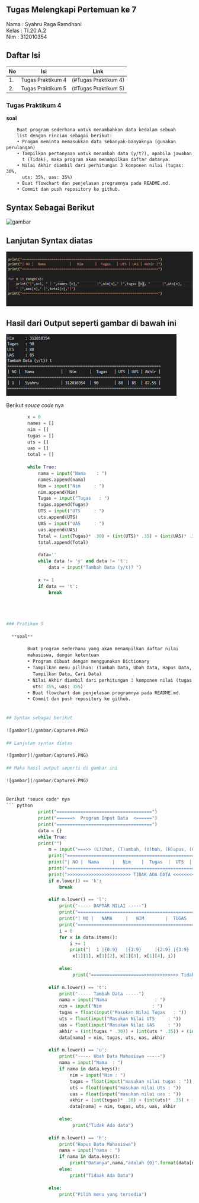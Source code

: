 ## Tugas Melengkapi Pertemuan ke 7
Nama	: Syahru Raga Ramdhani <br>
Kelas	: TI.20.A.2 <br>
Nim	: 312010354 <br>
## Daftar Isi
| No | Isi | Link |
| -- | --- | ---- |
| 1. | Tugas Praktikum 4 | (#Tugas Praktikum 4) |
| 2. | Tugas Praktikum 5 | (#Tugas Praktikum 5) |

### Tugas Praktikum 4

 **soal** 


        Buat program sederhana untuk menambahkan data kedalam sebuah
        list dengan rincian sebagai berikut:
        • Progam meminta memasukkan data sebanyak-banyaknya (gunakan perulangan)
        • Tampilkan pertanyaan untuk menambah data (y/t?), apabila jawaban
          t (Tidak), maka program akan menampilkan daftar datanya.
        • Nilai Akhir diambil dari perhitungan 3 komponen nilai (tugas: 30%,
          uts: 35%, uas: 35%)
        • Buat flowchart dan penjelasan programnya pada README.md.
        • Commit dan push repository ke github.



## Syntax Sebagai Berikut

![gambar](/gambar/Capture.PNG)

## Lanjutan Syntax diatas

![gambar](/gambar/Capture2.PNG)


## Hasil dari Output seperti gambar di bawah ini

![gambar](/gambar/Capture3.PNG) 

Berikut *souce code* nya
``` python
        x = 0
        names = []
        nim = []
        tugas = []
        uts = []
        uas = []
        total = []

        while True:
            nama = input("Nama    : ")
            names.append(nama)
            Nim = input("Nim     : ")
            nim.append(Nim)
            Tugas = input("Tugas   : ")
            tugas.append(Tugas)
            UTS = input("UTS     : ")
            uts.append(UTS)
            UAS = input("UAS     : ")
            uas.append(UAS)
            Total = (int(Tugas)* .30) + (int(UTS)* .35) + (int(UAS)* .35)
            total.append(Total)
    
            data=''
            while data != 'y' and data != 't':
                data = input("Tambah Data (y/t)? ")
        
            x += 1
            if data == 't':
                break
     



### Pratikum 5 

  **soal**

        Buat program sederhana yang akan menampilkan daftar nilai
        mahasiswa, dengan ketentuan
        • Program dibuat dengan menggunakan Dictionary
        • Tampilkan menu pilihan: (Tambah Data, Ubah Data, Hapus Data,
          Tampilkan Data, Cari Data)
        • Nilai Akhir diambil dari perhitungan 3 komponen nilai (tugas: 30%,
          uts: 35%, uas: 35%)
        • Buat flowchart dan penjelasan programnya pada README.md.
        • Commit dan push repository ke github.


## Syntax sebagai berikut

![gambar](/gambar/Capture4.PNG)

## Lanjutan syntax diatas

![gambar](/gambar/Capture5.PNG)

## Maka hasil output seperti di gambar ini

![gambar](/gambar/Capture6.PNG)


Berikut *souce code* nya
``` python
            print("====================================")
            print("======>  Program Input Data  <======")
            print("====================================")
            data = {}
            while True:
            print("")
                m = input("===>> (L)ihat, (T)ambah, (U)bah, (H)apus, (C)ari, (K)eluar : <=== ")
                print("================================================================")
                print("| NO |  Nama     |   Nim    |  Tugas  |  UTS  |  UAS  |   Akir |")
                print("================================================================")
                print(">>>>>>>>>>>>>>>>>>>>>>>> TIDAK ADA DATA <<<<<<<<<<<<<<<<<<<<<<<<")
                if m.lower() == 'k':
                    break

                elif m.lower() == 'l':
                    print("----- DAFTAR NILAI -----")
                    print("==================================================================================")
                    print("| NO |   NAMA     |   NIM        |  TUGAS   |   UTS     |   UAS      |  AKHIR    |")
                    print("==================================================================================")
                    i = 0
                    for x in data.items():
                        i += 1
                        print("|  1 |{0:9}   |{1:9}     |{2:9} |{3:9}  |{4:9}   |{5:9}  |" .format(x[0], x[1][0],
                         x[1][1], x[1][2], x[1][3], x[1][4], i))

                    else:
                         print("====================>>>>>>>>>>>>> Tidak Ada Data <<<<<<<<<<<<<====================")

                elif m.lower() == 't':
                    print("----- Tambah Data -----")
                    nama = input("Nama                  : ")
                    nim = input("Nim                   : ")
                    tugas = float(input("Masukan Nilai Tugas   : "))
                    uts = float(input("Masukan Nilai UTS     : "))
                    uas = float(input("Masukan Nilai UAS     : "))
                    akhir = (int(tugas * .30)) + (int(uts * .35)) + (int(uas * .35))
                    data[nama] = nim, tugas, uts, uas, akhir

                elif m.lower() == 'u':
                    print("----- Ubah Data Mahasiswa -----")
                    nama = input("Nama  : ")
                    if nama in data.keys():
                        nim = input("Nim : ")
                        tugas = float(input("masukan nilai tugas : "))
                        uts = float(input("masukan nilai Uts : "))
                        uas = float(input("masukan nilai uas : "))
                        akhir = (int(tugas)* .30) + (int(uts)* .35) + (int(uas)* .35)
                        data[nama] = nim, tugas, uts, uas, akhir
    
                    else:
                         print("Tidak Ada data")

                elif m.lower() == 'h':
                    print("Hapus Data Mahasiswa")
                    nama = input("nama : ")
                    if nama in data.keys():
                        print("Datanya",nama,"adalah {0}".format(data[nama]))
                    else:
                        print("Tidaak Ada Data")

                else:
                    print("Pilih menu yang tersedia")

